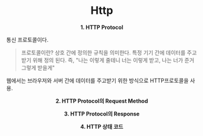 <h1 align="center">
Http
</h1> 
<p align="center">
  <strong>1. HTTP Protocol</strong><br>
</p>

통신 프로토콜이다.

> 프로토콜이란?
상호 간에 정의한 규칙을 의미한다.
특정 기기 간에 데이터를 주고 받기 위해 정의 된다.
즉, "나는 이렇게 줄테니 너는 이렇게 받고, 나는 너가 준거 그렇게 받을게"

웹에서는 브라우저와 서버 간에 데이터를 주고받기 위한 방식으로 HTTP프로토콜을 사용.

<p align="center">
  <strong>2. HTTP Protocol의 Request Method</strong><br>
</p>


<p align="center">
  <strong>3. HTTP Protocol의 Response</strong><br>
</p>

<p align="center">
  <strong>4. HTTP 상태 코드</strong><br>
</p>